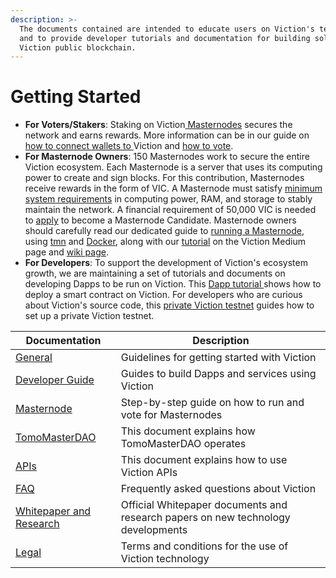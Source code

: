 ```yaml
---
description: >-
  The documents contained are intended to educate users on Viction's technology
  and to provide developer tutorials and documentation for building solutions on
  Viction public blockchain.
---
```


# Getting Started

* **For Voters/Stakers**: Staking on Viction[ Masternodes](https://vicmaster.xyz/) secures the network and earns rewards. More information can be in our guide on [how to connect wallets to ](https://docs.viction.xyz/general/how-to-connect-to-viction-network)Viction and [how to vote](https://youtu.be/tXp4WHl\_sxY).
* **For Masternode Owners**: 150 Masternodes work to secure the entire Viction ecosystem. Each Masternode is a server that uses its computing power to create and sign blocks. For this contribution, Masternodes receive rewards in the form of VIC. A Masternode must satisfy [minimum system requirements](masternode/requirements.md) in computing power, RAM, and storage to stably maintain the network. A financial requirement of 50,000 VIC is needed to [apply](masternode/apply-your-node.md) to become a Masternode Candidate. Masternode owners should carefully read our dedicated guide to [running a Masternode](masternode/run-a-full-node/), using [tmn](masternode/run-a-full-node/tmn.md) and [Docker](masternode/run-a-full-node/docker.md), along with our [tutorial](https://medium.com/Viction/how-to-run-a-Viction-masternode-from-a-to-z-3793752dc3d1) on the Viction Medium page and [wiki page](https://github.com/BuildOnViction/docs/wiki).
* **For Developers**: To support the development of Viction's ecosystem growth, we are maintaining a set of tutorials and documents on developing Dapps to be run on Viction. This [Dapp tutorial ](https://docs.viction.xyz/developer-guide/building-dapp-on-Viction)shows how to deploy a smart contract on Viction. For developers who are curious about Viction's source code, this [private Viction testnet](https://docs.viction.xyz/developer-guide/working-with-Viction/Viction-private-testnet-setup) guides how to set up a private Viction testnet.

| **Documentation**                                     | Description                                                                      |
| ----------------------------------------------------- | -------------------------------------------------------------------------------- |
| [General](general/)                                   | Guidelines for getting started with Viction                                      |
| [Developer Guide](developer-guide/)                   | Guides to build Dapps and services using Viction                                 |
| [Masternode](masternode/)                             | Step-by-step guide on how to run and vote for Masternodes                        |
| [TomoMasterDAO](archive/tomomasterdao/)               | This document explains how TomoMasterDAO operates                                |
| [APIs](https://buildonviction.github.io/rpc-swagger/) | This document explains how to use Viction APIs                                   |
| [FAQ](faq/)                                           | Frequently asked questions about Viction                                         |
| [Whitepaper and Research](whitepaper-and-research.md) | Official Whitepaper documents and research papers on new technology developments |
| [Legal](legal/)                                       | Terms and conditions for the use of Viction technology                           |
